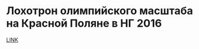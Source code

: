 # Лохотрон олимпийского масштаба на Красной Поляне в НГ 2016



[LINK](https://varlamov.ru/1570821.html)
